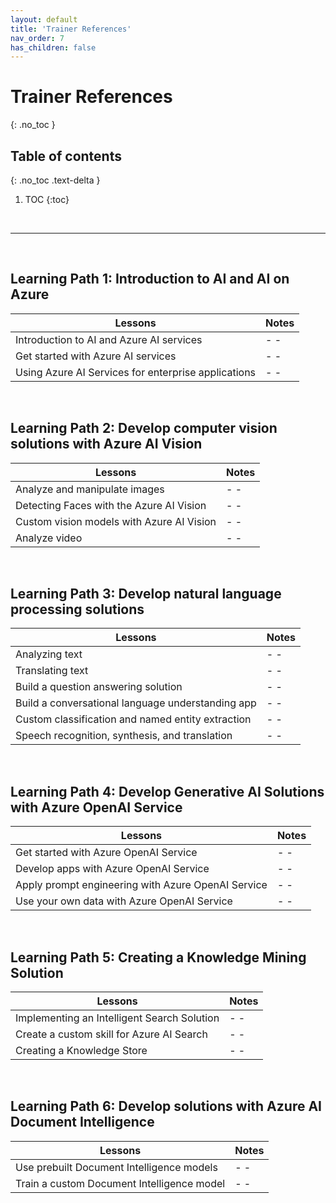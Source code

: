 ```yaml
---
layout: default
title: 'Trainer References'
nav_order: 7
has_children: false
---
```


# Trainer References
{: .no_toc }


## Table of contents
{: .no_toc .text-delta }

1. TOC
{:toc}

<br/>

---

<br/>

## Learning Path 1: Introduction to AI and AI on Azure


| Lessons | Notes |
| --- | --- |
| Introduction to AI and Azure AI services            | - - | 
| Get started with Azure AI services                  | - - | 
| Using Azure AI Services for enterprise applications | - - | 



<br/>

## Learning Path 2: Develop computer vision solutions with Azure AI Vision

| Lessons | Notes |
| --- | --- |
| Analyze and manipulate images             | - - |
| Detecting Faces with the Azure AI Vision  | - - |
| Custom vision models with Azure AI Vision | - - |
| Analyze video                             | - - |



<br/>

## Learning Path 3: Develop natural language processing solutions


| Lessons | Notes |
| --- | --- |
| Analyzing text                                    | - - |
| Translating text                                  | - - |
| Build a question answering solution               | - - |
| Build a conversational language understanding app | - - |
| Custom classification and named entity extraction | - - |
| Speech recognition, synthesis, and translation    | - - |



<br/>


## Learning Path 4: Develop Generative AI Solutions with Azure OpenAI Service


| Lessons | Notes |
| --- | --- |
| Get started with Azure OpenAI Service                  | - - |
| Develop apps with Azure OpenAI Service                 | - - |
| Apply prompt engineering with Azure OpenAI Service     | - - |
| Use your own data with Azure OpenAI Service            | - - |




<br/>

## Learning Path 5: Creating a Knowledge Mining Solution


| Lessons | Notes |
| --- | --- |
| Implementing an Intelligent Search Solution   | - - |
| Create a custom skill for Azure AI Search     | - - |
| Creating a Knowledge Store                    | - - |




<br/>

## Learning Path 6: Develop solutions with Azure AI Document Intelligence

| Lessons | Notes |
| --- | --- |
| Use prebuilt Document Intelligence models     | - - |
| Train a custom Document Intelligence model    | - - |




<br/>
